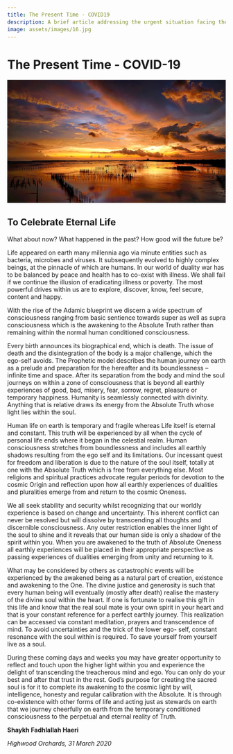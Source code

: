 ```yaml
---
title: The Present Time - COVID19
description: A brief article addressing the urgent situation facing the world with the outbreak of a global pandemic and the resultant lockdowns all around the world.
image: assets/images/16.jpg
---
```


# The Present Time - COVID-19

![Life](../../assets/images/07.jpg)

## To Celebrate Eternal Life

What about now? What happened in the past? How good will the future be?

Life appeared on earth many millennia ago via minute entities such as bacteria, microbes and viruses. It subsequently evolved to highly complex beings, at the pinnacle of which are humans. In our world of duality war has to be balanced by peace and health has to co-exist with illness. We shall fail if we continue the illusion of eradicating illness or poverty. The most powerful drives within us are to explore, discover, know, feel secure, content and happy.

With the rise of the Adamic blueprint we discern a wide spectrum of consciousness ranging from basic sentience towards super as well as supra consciousness which is the awakening to the Absolute Truth rather than remaining within the normal human conditioned consciousness.

Every birth announces its biographical end, which is death. The issue of death and the disintegration of the body is a major challenge, which the ego-self avoids. The Prophetic model describes the human journey on earth as a prelude and preparation for the hereafter and its boundlessness – infinite time and space. After its separation from the body and mind the soul journeys on within a zone of consciousness that is beyond all earthly experiences of good, bad, misery, fear, sorrow, regret, pleasure or temporary happiness. Humanity is seamlessly connected with divinity. Anything that is relative draws its energy from the Absolute Truth whose light lies within the soul.

Human life on earth is temporary and fragile whereas Life itself is eternal and constant. This truth will be experienced by all when the cycle of personal life ends where it began in the celestial realm. Human consciousness stretches from boundlessness and includes all earthly shadows resulting from the ego self and its limitations. Our incessant quest for freedom and liberation is due to the nature of the soul itself, totally at one with the Absolute Truth which is free from everything else. Most religions and spiritual practices advocate regular periods for devotion to the cosmic Origin and reflection upon how all earthly experiences of dualities and pluralities emerge from and return to the cosmic Oneness.

We all seek stability and security whilst recognizing that our worldly experience is based on change and uncertainty. This inherent conflict can never be resolved but will dissolve by transcending all thoughts and discernible consciousness. Any outer restriction enables the inner light of the soul to shine and it reveals that our human side is only a shadow of the spirit within you. When you are awakened to the truth of Absolute Oneness all earthly experiences will be placed in their appropriate perspective as passing experiences of dualities emerging from unity and returning to it.

What may be considered by others as catastrophic events will be experienced by the awakened being as a natural part of creation, existence and awakening to the One. The divine justice and generosity is such that every human being will eventually (mostly after death) realise the mastery of the divine soul within the heart. If one is fortunate to realise this gift in this life and know that the real soul mate is your own spirit in your heart and that is your constant reference for a perfect earthly journey. This realization can be accessed via constant meditation, prayers and transcendence of mind. To avoid uncertainties and the trick of the lower ego- self, constant resonance with the soul within is required. To save yourself from yourself live as a soul.

During these coming days and weeks you may have greater opportunity to reflect and touch upon the higher light within you and experience the delight of transcending the treacherous mind and ego. You can only do your best and after that trust in the rest. God’s purpose for creating the sacred soul is for it to complete its awakening to the cosmic light by will, intelligence, honesty and regular calibration with the Absolute. It is through co-existence with other forms of life and acting just as stewards on earth that we journey cheerfully on earth from the temporary conditioned consciousness to the perpetual and eternal reality of Truth.

**Shaykh Fadhlallah Haeri**

_Highwood Orchards, 31 March 2020_